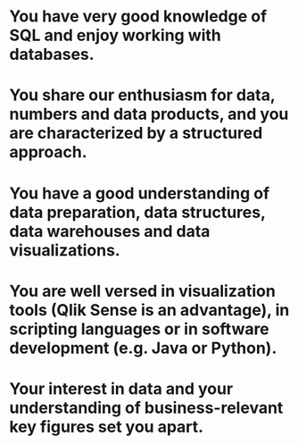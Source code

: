 # You have very good knowledge of SQL and enjoy working with databases. 
# You share our enthusiasm for data, numbers and data products, and you are characterized by a structured approach. 
# You have a good understanding of data preparation, data structures, data warehouses and data visualizations. 
# You are well versed in visualization tools (Qlik Sense is an advantage), in scripting languages ​​or in software development (e.g. Java or Python). 
# Your interest in data and your understanding of business-relevant key figures set you apart.
